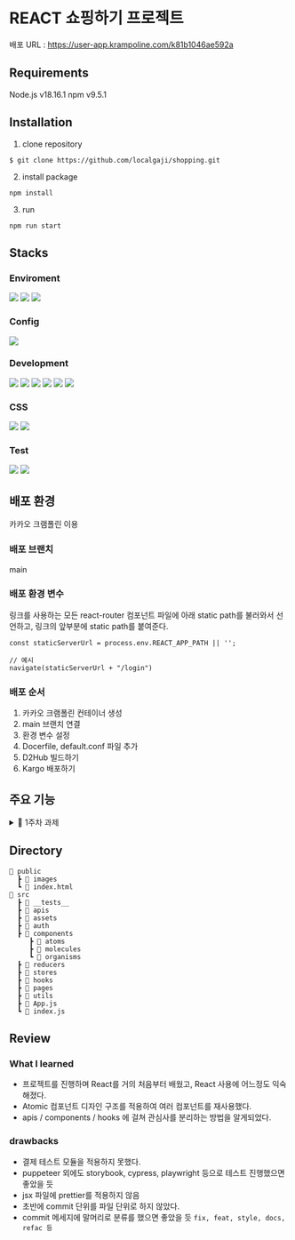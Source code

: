 # REACT 쇼핑하기 프로젝트

배포 URL : https://user-app.krampoline.com/k81b1046ae592a


## Requirements
Node.js v18.16.1
npm v9.5.1

## Installation

1. clone repository
```
$ git clone https://github.com/localgaji/shopping.git
```

2. install package
```
npm install
```

3. run
```
npm run start
```



## Stacks
### Enviroment
<div>
<img src="https://img.shields.io/badge/GIT-F05032?style=for-the-badge&logo=GIT&logoColor=white">
<img src="https://img.shields.io/badge/GITHUB-181717?style=for-the-badge&logo=GITHUB&logoColor=white">
<img src="https://img.shields.io/badge/VISUAL STUDIO CODE-007ACC?style=for-the-badge&logo=VISUAL STUDIO CODE&logoColor=white">
</div>

### Config
<img src="https://img.shields.io/badge/npm-CB3837?style=for-the-badge&logo=npm&logoColor=white">

### Development
<div>
<img src="https://img.shields.io/badge/JAVASCRIPT-F7DF1E?style=for-the-badge&logo=JAVASCRIPT&logoColor=white">
<img src="https://img.shields.io/badge/REACT-61DAFB?style=for-the-badge&logo=REACT&logoColor=white">
<img src="https://img.shields.io/badge/React Router-CA4245?style=for-the-badge&logo=React Router&logoColor=white">
<img src="https://img.shields.io/badge/React Query-FF4154?style=for-the-badge&logo=React Query&logoColor=white">
<img src="https://img.shields.io/badge/Redux ToolKit-764ABC?style=for-the-badge&logo=Redux&logoColor=white">
<img src="https://img.shields.io/badge/Axios-5A29E4?style=for-the-badge&logo=Redux&logoColor=white">
</div>

### CSS
<div>
<img src="https://img.shields.io/badge/tailwind-06B6D4?style=for-the-badge&logo=tailwind&logoColor=white">
<img src="https://img.shields.io/badge/styled components-DB7093?style=for-the-badge&logo=styled components&logoColor=white">
</div>

### Test
<div>
<img src="https://img.shields.io/badge/puppeteer-40B5A4?style=for-the-badge&logo=tailwind&logoColor=white">
<img src="https://img.shields.io/badge/jest-C21325?style=for-the-badge&logo=styled components&logoColor=white">
</div>

## 배포 환경

카카오 크램폴린 이용

### 배포 브랜치
main

### 배포 환경 변수
링크를 사용하는 모든 react-router 컴포넌트 파일에 아래 static path를 불러와서 선언하고, 
링크의 앞부분에 static path를 붙여준다.
```
const staticServerUrl = process.env.REACT_APP_PATH || '';

// 예시
navigate(staticServerUrl + "/login")
```
### 배포 순서
  1. 카카오 크램폴린 컨테이너 생성
  2. main 브랜치 연결
  3. 환경 변수 설정
  4. Docerfile, default.conf 파일 추가
  5. D2Hub 빌드하기
  6. Kargo 배포하기

## 주요 기능

<details>
<summary>🎈 1주차 과제</summary>
<div>
<br/>

### 과제1 : README.md 작성

- **메인 페이지**
  - 핵심 기능
    - 상품 목록 노출
  - 기능 상세 설명
    - 상품 클릭 시 이동
    - 스크롤 페이징
  - 인터페이스 요구사항
    - 상품 목록 카드 : 상품 이미지, 상품명, 가격 

<br/>

- **개별 상품 상세 페이지**
  - 핵심 기능
    - 상품 정보 노출
    - 옵션 선택 장바구니 담기
  - 기능 상세 설명
    - 상품 ID로 데이터 조회해서 출력
    - 상품 옵션 추가, 수량 조절, 삭제
    - 총 주문 금액 값 출력
  - 인터페이스 요구사항
    - 상품 정보 : 제목, 가격, 상품 상세 사진
    - 옵션 목록 : 옵션명 및 가격
    - 선택 옵션 : 선택한 옵션의 수량 및 가격, 총 수량, 총 주문금액
    - 구매 : 장바구니, 결제하기 버튼

<br/>

- **주문하기 페이지**
  - 핵심 기능
    - 배송지 지정, 결제수단 선택, 결제하기
  - 기능 상세 설명
    - 기본 배송지 출력, 요청사항 입력받기
    - 장바구니에서 넘어온 구매 상품 목록 출력
    - 결제 수단 선택
  - 인터페이스 요구사항
    - 배송지 정보 : 이름, 연락처, 주소, 요청사항
    - 주문 상품 : 각 상품의 이름, 옵션, 가격, 배송비
    - 결제금액 : 상품 금액, 배송비, 총 결제금액
    - 결제수단 : 카카오 페이, 기타 결제 (카드/휴대폰/무통장)
    - 약관 동의 및 법적 고지

<br/>

- **주문확인 페이지**
  - 핵심 기능
    - 특정 주문 id의 주문 정보
  - 기능 상세 설명
    - 배송지, 구매 상품 목록, 결제금액, 결제수단 출력

<br/>

- **로그인 페이지**
  - 핵심 기능
    - 로그인 요청, 사용자 로그인 정보 저장
  - 기능 상세 설명
    - 이메일 / 비밀번호 입력받아 정보 전송, 유효성 확인, 발급된 토큰 저장
  - 인터페이스 요구사항
    - 이메일, 비밀번호 형식 체크
    - 로그인 실패 시 실패 횟수 출력
    - 로그인 성공 시 메인 페이지로 이동

<br/>

- **회원가입 페이지**
  - 핵심 기능
    - 회원가입
  - 기능 상세 설명
    - 회원정보 입력받아 정보 저장 : ID, 이메일, 비밀번호
    - 이메일 중복 체크, 비밀번호 유효성 확인, 비밀번호 체크 일치 확인
    - 회원가입 성공 시 로그인 페이지로 이동 

<br/>

- **장바구니 페이지**
  - 핵심 기능
    - 장바구니에 담긴 상품을 조회, 변경, 구매
  - 기능 상세 설명
    - 장바구니에 담긴 상품 목록 출력, 수량 변경
    - 선택된 상품들의 총 결제금액을 요청하여 출력
  - 인터페이스 요구사항
    - 체크박스로 해당 상품 구매여부 선택
    - 숫자 입력창과 `+ -` 버튼으로 수량 조절
    - 구매하기 버튼 클릭 시 주문하기로 이동

</div>
</details>

## Directory

```
📂 public
  ┣ 📂 images
  ┗ 📄 index.html
📂 src
  ┣ 📂 __tests__
  ┣ 📂 apis
  ┣ 📂 assets
  ┣ 📂 auth
  ┣ 📂 components
     ┣ 📂 atoms
     ┣ 📂 molecules
     ┗ 📂 organisms
  ┣ 📂 reducers
  ┣ 📂 stores
  ┣ 📂 hooks
  ┣ 📂 pages
  ┣ 📂 utils
  ┣ 📄 App.js
  ┗ 📄 index.js
```


## Review

### What I learned
- 프로젝트를 진행하며 React를 거의 처음부터 배웠고, React 사용에 어느정도 익숙해졌다.
- Atomic 컴포넌트 디자인 구조를 적용하여 여러 컴포넌트를 재사용했다.
- apis / components / hooks 에 걸쳐 관심사를 분리하는 방법을 알게되었다.


### drawbacks
- 결제 테스트 모듈을 적용하지 못했다. 
- puppeteer 외에도 storybook, cypress, playwright 등으로 테스트 진행했으면 좋았을 듯
- jsx 파일에 prettier를 적용하지 않음
- 초반에 commit 단위를 파일 단위로 하지 않았다. 
- commit 메세지에 말머리로 분류를 했으면 좋았을 듯 `fix, feat, style, docs, refac 등`
